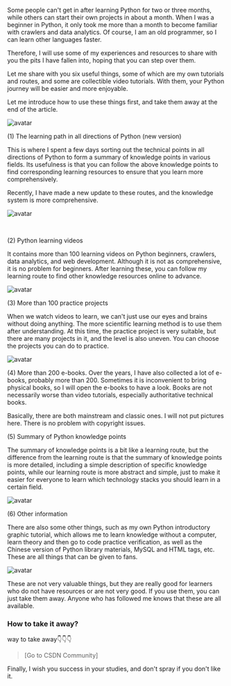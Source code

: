 Some people can't get in after learning Python for two or three months, while others can start their own projects in about a month. When I was a beginner in Python, it only took me more than a month to become familiar with crawlers and data analytics. Of course, I am an old programmer, so I can learn other languages faster. 

Therefore, I will use some of my experiences and resources to share with you the pits I have fallen into, hoping that you can step over them. 

Let me share with you six useful things, some of which are my own tutorials and routes, and some are collectible video tutorials. With them, your Python journey will be easier and more enjoyable. 

Let me introduce how to use these things first, and take them away at the end of the article. 

![avatar]( 46e26ad5f7e54cc1957d39f5b79193c4.jpg) 

(1) The learning path in all directions of Python (new version) 

This is where I spent a few days sorting out the technical points in all directions of Python to form a summary of knowledge points in various fields. Its usefulness is that you can follow the above knowledge points to find corresponding learning resources to ensure that you learn more comprehensively. 

Recently, I have made a new update to these routes, and the knowledge system is more comprehensive. 

![avatar]( 8fc093dcfa1f476694c574db1242c05b.png) 

 ​​ 

(2) Python learning videos 

It contains more than 100 learning videos on Python beginners, crawlers, data analytics, and web development. Although it is not as comprehensive, it is no problem for beginners. After learning these, you can follow my learning route to find other knowledge resources online to advance. 

![avatar]( d66e3ad5592f4cdcb197de0dc0438ec5.png) 

(3) More than 100 practice projects 

When we watch videos to learn, we can't just use our eyes and brains without doing anything. The more scientific learning method is to use them after understanding. At this time, the practice project is very suitable, but there are many projects in it, and the level is also uneven. You can choose the projects you can do to practice. 

![avatar]( f5aeb4050ab547cf90b1a028d1aacb1d.png) 

(4) More than 200 e-books. Over the years, I have also collected a lot of e-books, probably more than 200. Sometimes it is inconvenient to bring physical books, so I will open the e-books to have a look. Books are not necessarily worse than video tutorials, especially authoritative technical books. 

Basically, there are both mainstream and classic ones. I will not put pictures here. There is no problem with copyright issues. 

(5) Summary of Python knowledge points 

The summary of knowledge points is a bit like a learning route, but the difference from the learning route is that the summary of knowledge points is more detailed, including a simple description of specific knowledge points, while our learning route is more abstract and simple, just to make it easier for everyone to learn which technology stacks you should learn in a certain field. 

![avatar]( c741a91b05a542ba9dc8abf2f2f4b1af.png) 

(6) Other information 

There are also some other things, such as my own Python introductory graphic tutorial, which allows me to learn knowledge without a computer, learn theory and then go to code practice verification, as well as the Chinese version of Python library materials, MySQL and HTML tags, etc. These are all things that can be given to fans. 

![avatar]( 9fa77af248b84885a6ec779b2ead064d.png) 

These are not very valuable things, but they are really good for learners who do not have resources or are not very good. If you use them, you can just take them away. Anyone who has followed me knows that these are all available. 

###  How to take it away? 

way to take away👇👇👇 

>  [Go to CSDN Community] 

Finally, I wish you success in your studies, and don't spray if you don't like it. 


